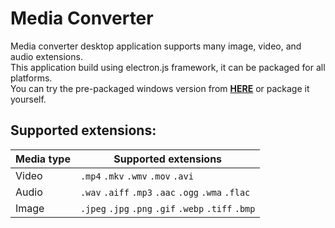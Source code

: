 # Media Converter 
Media converter desktop application supports many image, video, and audio extensions.  
This application build using electron.js framework, it can be packaged for all platforms.    
You can try the pre-packaged windows version from [**HERE**](https://www.mediafire.com/file/pz88tl3nbwnp3ao/Media_Converter_Setup.exe/file)
or package it yourself.

## Supported extensions:

| Media type | Supported extensions |
|------------|----------------------|
| Video      | `.mp4` `.mkv` `.wmv` `.mov` `.avi`|
| Audio      | `.wav` `.aiff` `.mp3` `.aac` `.ogg` `.wma` `.flac`|
| Image      | `.jpeg` `.jpg` `.png` `.gif` `.webp` `.tiff` `.bmp`|